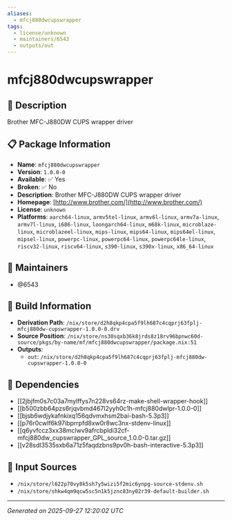 ```yaml
---
aliases:
  - mfcj880dwcupswrapper
tags:
  - license/unknown
  - maintainers/6543
  - outputs/out
---
```


# mfcj880dwcupswrapper

## 📝 Description

Brother MFC-J880DW CUPS wrapper driver

## 📋 Package Information

- **Name**: `mfcj880dwcupswrapper`
- **Version**: `1.0.0-0`
- **Available**: ✅ Yes
- **Broken**: ✅ No
- **Description**: Brother MFC-J880DW CUPS wrapper driver
- **Homepage**: [http://www.brother.com/](http://www.brother.com/)
- **License**: `unknown`
- **Platforms**: `aarch64-linux`, `armv5tel-linux`, `armv6l-linux`, `armv7a-linux`, `armv7l-linux`, `i686-linux`, `loongarch64-linux`, `m68k-linux`, `microblaze-linux`, `microblazeel-linux`, `mips-linux`, `mips64-linux`, `mips64el-linux`, `mipsel-linux`, `powerpc-linux`, `powerpc64-linux`, `powerpc64le-linux`, `riscv32-linux`, `riscv64-linux`, `s390-linux`, `s390x-linux`, `x86_64-linux`
## 👥 Maintainers

- @6543


## 🔧 Build Information

- **Derivation Path**: `/nix/store/d2h8qkp4cpa5f9lh687c4cqprj63fplj-mfcj880dw-cupswrapper-1.0.0-0.drv`
- **Source Position**: `/nix/store/ns30sqxb36k8jrds8z18rv96bpnwc60d-source/pkgs/by-name/mf/mfcj880dwcupswrapper/package.nix:51`
- **Outputs**:
  - `out`:  `/nix/store/d2h8qkp4cpa5f9lh687c4cqprj63fplj-mfcj880dw-cupswrapper-1.0.0-0`

## 🔗 Dependencies

- [[2jbjfm0s7c03a7mylffys7n228vs64rz-make-shell-wrapper-hook]]
- [[b500zbb64pzs6rjqvbmd467l2yyh0c1h-mfcj880dwlpr-1.0.0-0]]
- [[bjsb6wdjykafnkixq156qdvmxhsm2bai-bash-5.3p3]]
- [[p76r0cwlf6k97ibprrpfd8xw0r8wc3nx-stdenv-linux]]
- [[q6yvfccz3xx38mclwv9afrcbpldi32cf-mfcj880dw_cupswrapper_GPL_source_1.0.0-0.tar.gz]]
- [[v28sdl3535sxb6a71z5faqdzbns9pv0h-bash-interactive-5.3p3]]

## 📁 Input Sources

- `/nix/store/l622p70vy8k5sh7y5wizi5f2mic6ynpg-source-stdenv.sh`
- `/nix/store/shkw4qm9qcw5sc5n1k5jznc83ny02r39-default-builder.sh`

---
*Generated on 2025-09-27 12:20:02 UTC*
